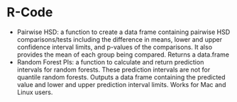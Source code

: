 # R-Code
* Pairwise HSD: a function to create a data frame containing pairwise HSD comparisons/tests including the difference in means, lower and upper confidence interval limits, and p-values of the comparisons. It also provides the mean of each group being compared. Returns a data.frame
* Random Forest PIs: a function to calculate and return prediction intervals for random forests. These prediction intervals are not for quantile random forests. Outputs a data frame containing the predicted value and lower and upper prediction interval limits. Works for Mac and Linux users. 
